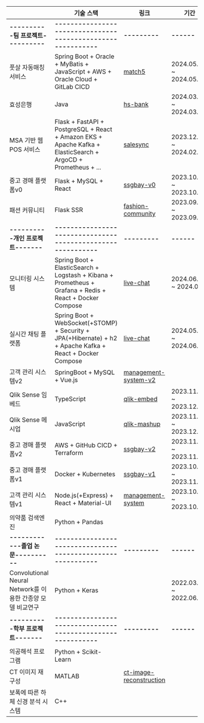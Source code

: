 <!-- <a href="https://github.com/anuraghazra/github-readme-stats">
    <img src="https://github-readme-stats.vercel.app/api/top-langs/?username=rlatkd&layout=donut&show_icons=true&theme=material-palenight&hide_border=true&bg_color=20232a&icon_color=58A6FF&text_color=fff&title_color=58A6FF&count_private=true&exclude_repo=Face-Transfer-Application&include_all_commits=true&hide=css,html" width=38% />
</a> -->
<!-- <a href="https://github.com/anuraghazra/github-readme-stats">
  <img src="https://github-readme-stats.vercel.app/api?username=rlatkd&show_icons=true&include_all_commits=true&theme=material-palenight&hide_border=true&bg_color=20232a&icon_color=58A6FF&text_color=fff&title_color=58A6FF&count_private=true" width=56% />
</a>
<a href="https://github.com/ashutosh00710/github-readme-activity-graph">
    <img src="https://github-readme-activity-graph.vercel.app/graph?username=rlatkd&theme=react-dark&bg_color=20232a&hide_border=true&line=58A6FF&color=58A6FF" width=94%/>
</a>

<a href="https://github.com/anuraghazra/github-readme-stats">
    <img src="https://github-readme-stats.vercel.app/api/wakatime?username=rlatkd"/>
</a> -->


|             | 기술 스택                                                                                          | 링크 | 기간 |
|---------------------|----------------------------------------------------------------------------------------------------|-----------|------|
|**----------팀 프로젝트----------**|**-----------------------------------------------------------**|**---------**|**------**|
| 풋살 자동매칭 서비스 | Spring Boot + Oracle + MyBatis + JavaScript + AWS + Oracle Cloud + GitLab CICD                                            | [match5](https://github.com/rlatkd/match5)  |   2024.05.09 ~ 2024.05.17   |
| 효성은행            | Java                                                                                               | [hs-bank](https://github.com/rlatkd/hs-bank)  |    2024.03.21 ~ 2024.03.27  |
| MSA 기반 웹 POS 서비스       | Flask + FastAPI + PostgreSQL + React + Amazon EKS + Apache Kafka + ElasticSearch + ArgoCD + Prometheus + ... |[salesync](https://github.com/rlatkd/salesync)   |   2023.12.04 ~ 2024.02.01   |
| 중고 경매 플랫폼v0  | Flask + MySQL + React                                                                              |  [ssgbay-v0](https://github.com/rlatkd/ssgbay-v0)         |  2023.10.26 ~ 2023.10.28    |
| 패션 커뮤니티       | Flask SSR                                                                                          | [fashion-community](https://github.com/rlatkd/fashion-community)  |  2023.09.01 ~ 2023.09.08    |
|**----------개인 프로젝트-------**|**-----------------------------------------------------------**|**---------**|**------**|
| 모니터링 시스템         | Spring Boot + ElasticSearch + Logstash + Kibana + Prometheus + Grafana + Redis + React + Docker Compose                    |           [live-chat](https://github.com/rlatkd/log-monitoring)      |   2024.06.10 ~ 2024.06.   |
| 실시간 채팅 플랫폼         | Spring Boot + WebSocket(+STOMP) + Security + JPA(+Hibernate) + h2 + Apache Kafka + React + Docker Compose                    |           [live-chat](https://github.com/rlatkd/live-chat)      |   2024.05.27. ~ 2024.06.02   |
| 고객 관리 시스템v2  | SpringBoot + MySQL + Vue.js                                                                           |    [management-system-v2](https://github.com/rlatkd/management-system-v2)       |      |
| Qlik Sense 임베드   | TypeScript                                                                                         |  [qlik-embed](https://github.com/rlatkd/qlik-embed)         |   2023.11.20 ~ 2023.12.01   |
| Qlik Sense 메시업   | JavaScript                                                                                         |    [qlik-mashup](https://github.com/rlatkd[qlik-mashup)       |   2023.11.20 ~ 2023.12.01   |
| 중고 경매 플랫폼v2  | AWS + GitHub CICD + Terraform                                                                             |  [ssgbay-v2](https://github.com/rlatkd/ssgbay-v2)         | 2023.11.22 ~ 2023.11.28     |
| 중고 경매 플랫폼v1  | Docker + Kubernetes                                                                                |   [ssgbay-v1](https://github.com/rlatkd/ssgbay-v1)        |   2023.10.29 ~ 2023.11.02   |
| 고객 관리 시스템v1  | Node.js(+Express) + React + Material-UI                                                                                    |     [management-system](https://github.com/rlatkd/management-system)      |   2023.10.16 ~ 2023.10.20   |
| 의약품 검색엔진     | Python + Pandas                                                                                    |           |      |
|**------------졸업 논문----------**|**-----------------------------------------------------------**|**---------**|**------**|
| Convolutional Neural Network를 이용한 간종양 모델 비교연구 | Python + Keras                                                                                     |           |  2022.03.02 ~ 2022.06.30    |
|**----------학부 프로젝트-------**|**-----------------------------------------------------------**|**---------**|**------**|
| 의공해석 프로그램   | Python + Scikit-Learn                                                                              |          |      |
| CT 이미지 재구성    | MATLAB                                                                                             |    [ct-image-reconstruction](https://github.com/rlatkd/ct-image-reconstruction)       |      |
| 보폭에 따른 하체 신경 분석 시스템 | C++                                                                                               |          |      |
